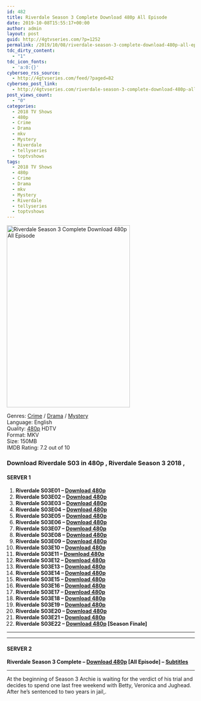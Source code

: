 ```yaml
---
id: 482
title: Riverdale Season 3 Complete Download 480p All Episode
date: 2019-10-08T15:55:17+00:00
author: admin
layout: post
guid: http://4gtvseries.com/?p=1252
permalink: /2019/10/08/riverdale-season-3-complete-download-480p-all-episode-2/
tdc_dirty_content:
  - "1"
tdc_icon_fonts:
  - 'a:0:{}'
cyberseo_rss_source:
  - http://4gtvseries.com/feed/?paged=82
cyberseo_post_link:
  - http://4gtvseries.com/riverdale-season-3-complete-download-480p-all-episode/
post_views_count:
  - "0"
categories:
  - 2018 TV Shows
  - 480p
  - Crime
  - Drama
  - mkv
  - Mystery
  - Riverdale
  - tellyseries
  - toptvshows
tags:
  - 2018 TV Shows
  - 480p
  - Crime
  - Drama
  - mkv
  - Mystery
  - Riverdale
  - tellyseries
  - toptvshows
---
```

<img loading="lazy" class="aligncenter" src="https://2.bp.blogspot.com/-Qi6_qlmC46I/XZywq0i4-bI/AAAAAAAAAbk/-rbH5-Fo7I8jo-UoZWG_dUNddu5t9eY6QCK4BGAYYCw/s1600/Riverdale%2BSeason%2B3.jpg" alt="Riverdale Season 3 Complete Download 480p All Episode" width="330" height="488" />

Genres: <a href="http://4gtvseries.com/tag/crime/" data-wpel-link="internal">Crime</a> /&nbsp;<a href="http://4gtvseries.com/tag/drama/" data-wpel-link="internal">Drama</a> / <a href="http://4gtvseries.com/tag/mystery/" data-wpel-link="internal">Mystery</a>  
Language: English  
Quality:&nbsp;<a href="http://4gtvseries.com/tag/480p/" data-wpel-link="internal">480p</a>&nbsp;HDTV  
Format: MKV  
Size: 150MB  
IMDB Rating: 7.2 out of 10

### **Download Riverdale S03 in 480p , Riverdale Season 3 2018 ,&nbsp;**

#### <span><strong>SERVER 1</strong></span>

  1. **Riverdale S03E01 – <a href="http://slink.dl480p.xyz/xyFZV" data-wpel-link="external" target="_blank" rel="nofollow external noopener noreferrer" class="wpel-icon-left"><i class="wpel-icon fa fa-download" aria-hidden="true"></i>Download 480p</a>**
  2. **Riverdale S03E02 – <a href="http://slink.dl480p.xyz/j8DJYK5" data-wpel-link="external" target="_blank" rel="nofollow external noopener noreferrer" class="wpel-icon-left"><i class="wpel-icon fa fa-download" aria-hidden="true"></i>Download 480p</a>**
  3. **Riverdale S03E03 – <a href="http://slink.dl480p.xyz/rCUp" data-wpel-link="external" target="_blank" rel="nofollow external noopener noreferrer" class="wpel-icon-left"><i class="wpel-icon fa fa-download" aria-hidden="true"></i>Download 480p</a>**
  4. **Riverdale S03E04 – <a href="http://slink.dl480p.xyz/YLspz" data-wpel-link="external" target="_blank" rel="nofollow external noopener noreferrer" class="wpel-icon-left"><i class="wpel-icon fa fa-download" aria-hidden="true"></i>Download 480p</a>**
  5. **Riverdale S03E05 – <a href="http://slink.dl480p.xyz/BQ2zxcO" data-wpel-link="external" target="_blank" rel="nofollow external noopener noreferrer" class="wpel-icon-left"><i class="wpel-icon fa fa-download" aria-hidden="true"></i>Download 480p</a>**
  6. **Riverdale S03E06 – <a href="http://slink.dl480p.xyz/8P8q" data-wpel-link="external" target="_blank" rel="nofollow external noopener noreferrer" class="wpel-icon-left"><i class="wpel-icon fa fa-download" aria-hidden="true"></i>Download 480p</a>**
  7. **Riverdale S03E07 – <a href="http://slink.dl480p.xyz/0Rckw" data-wpel-link="external" target="_blank" rel="nofollow external noopener noreferrer" class="wpel-icon-left"><i class="wpel-icon fa fa-download" aria-hidden="true"></i>Download 480p</a>**
  8. **Riverdale S03E08 – <a href="http://slink.dl480p.xyz/6oOZF" data-wpel-link="external" target="_blank" rel="nofollow external noopener noreferrer" class="wpel-icon-left"><i class="wpel-icon fa fa-download" aria-hidden="true"></i>Download 480p</a>**
  9. **Riverdale S03E09 – <a href="http://slink.dl480p.xyz/lKINk1Nf" data-wpel-link="external" target="_blank" rel="nofollow external noopener noreferrer" class="wpel-icon-left"><i class="wpel-icon fa fa-download" aria-hidden="true"></i>Download 480p</a>**
 10. **Riverdale S03E10 – <a href="http://slink.dl480p.xyz/QkMV6Xu" data-wpel-link="external" target="_blank" rel="nofollow external noopener noreferrer" class="wpel-icon-left"><i class="wpel-icon fa fa-download" aria-hidden="true"></i>Download 480p</a>**
 11. **Riverdale S03E11 – <a href="http://slink.dl480p.xyz/6Rpxh" data-wpel-link="external" target="_blank" rel="nofollow external noopener noreferrer" class="wpel-icon-left"><i class="wpel-icon fa fa-download" aria-hidden="true"></i>Download 480p</a>**
 12. **Riverdale S03E12 – <a href="http://slink.dl480p.xyz/qxQXQ7P" data-wpel-link="external" target="_blank" rel="nofollow external noopener noreferrer" class="wpel-icon-left"><i class="wpel-icon fa fa-download" aria-hidden="true"></i>Download 480p</a>**
 13. **Riverdale S03E13 – <a href="http://slink.dl480p.xyz/FOWjg" data-wpel-link="external" target="_blank" rel="nofollow external noopener noreferrer" class="wpel-icon-left"><i class="wpel-icon fa fa-download" aria-hidden="true"></i>Download 480p</a>**
 14. **Riverdale S03E14 – <a href="http://slink.dl480p.xyz/LaTgw" data-wpel-link="external" target="_blank" rel="nofollow external noopener noreferrer" class="wpel-icon-left"><i class="wpel-icon fa fa-download" aria-hidden="true"></i>Download 480p</a>**
 15. **Riverdale S03E15 – <a href="http://slink.dl480p.xyz/8Zk05" data-wpel-link="external" target="_blank" rel="nofollow external noopener noreferrer" class="wpel-icon-left"><i class="wpel-icon fa fa-download" aria-hidden="true"></i>Download 480p</a>**
 16. **Riverdale S03E16 – <a href="http://slink.dl480p.xyz/OLxl" data-wpel-link="external" target="_blank" rel="nofollow external noopener noreferrer" class="wpel-icon-left"><i class="wpel-icon fa fa-download" aria-hidden="true"></i>Download 480p</a>**
 17. **Riverdale S03E17 – <a href="http://slink.dl480p.xyz/YjXmhxK" data-wpel-link="external" target="_blank" rel="nofollow external noopener noreferrer" class="wpel-icon-left"><i class="wpel-icon fa fa-download" aria-hidden="true"></i>Download 480p</a>**
 18. **Riverdale S03E18 – <a href="http://slink.dl480p.xyz/XtRuO8h" data-wpel-link="external" target="_blank" rel="nofollow external noopener noreferrer" class="wpel-icon-left"><i class="wpel-icon fa fa-download" aria-hidden="true"></i>Download 480p</a>**
 19. **Riverdale S03E19 – <a href="http://slink.dl480p.xyz/O817" data-wpel-link="external" target="_blank" rel="nofollow external noopener noreferrer" class="wpel-icon-left"><i class="wpel-icon fa fa-download" aria-hidden="true"></i>Download 480p</a>**
 20. **Riverdale S03E20 – <a href="http://slink.dl480p.xyz/Zbu9" data-wpel-link="external" target="_blank" rel="nofollow external noopener noreferrer" class="wpel-icon-left"><i class="wpel-icon fa fa-download" aria-hidden="true"></i>Download 480p</a>**
 21. **Riverdale S03E21 – <a href="http://slink.dl480p.xyz/AlGy" data-wpel-link="external" target="_blank" rel="nofollow external noopener noreferrer" class="wpel-icon-left"><i class="wpel-icon fa fa-download" aria-hidden="true"></i>Download 480p</a>**
 22. **Riverdale S03E22 – <a href="http://slink.dl480p.xyz/6YTOy9" data-wpel-link="external" target="_blank" rel="nofollow external noopener noreferrer" class="wpel-icon-left"><i class="wpel-icon fa fa-download" aria-hidden="true"></i>Download 480p</a> [Season Finale]**

* * *

* * *

#### <span><strong>SERVER 2</strong></span>

**Riverdale Season 3 Complete – <a href="http://dl480p.xyz/988/" data-wpel-link="external" target="_blank" rel="nofollow external noopener noreferrer" class="wpel-icon-left"><i class="wpel-icon fa fa-download" aria-hidden="true"></i>Download 480p</a> [All Episode] – <a href="https://subscene.com/subtitles/riverdale-third-season" data-wpel-link="external" target="_blank" rel="nofollow external noopener noreferrer" class="wpel-icon-left"><i class="wpel-icon fa fa-download" aria-hidden="true"></i>Subtitles</a>**

* * *

At the beginning of Season 3 Archie is waiting for the verdict of his trial and decides to spend one last free weekend with Betty, Veronica and Jughead. After he’s sentenced to two years in jail,.

<div align="center">
</div>